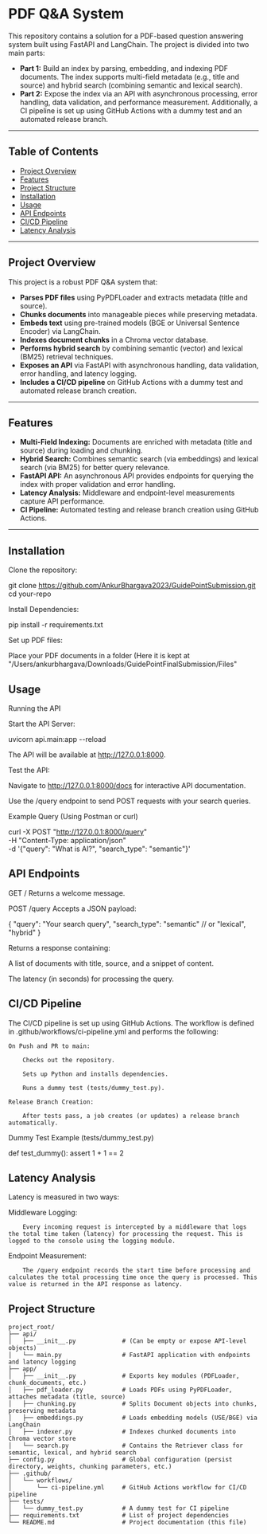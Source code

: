 # PDF Q&A System

This repository contains a solution for a PDF-based question answering system built using FastAPI and LangChain. The project is divided into two main parts:

- **Part 1:** Build an index by parsing, embedding, and indexing PDF documents. The index supports multi-field metadata (e.g., title and source) and hybrid search (combining semantic and lexical search).
- **Part 2:** Expose the index via an API with asynchronous processing, error handling, data validation, and performance measurement. Additionally, a CI pipeline is set up using GitHub Actions with a dummy test and an automated release branch.

---

## Table of Contents

- [Project Overview](#project-overview)
- [Features](#features)
- [Project Structure](#project-structure)
- [Installation](#installation)
- [Usage](#usage)
- [API Endpoints](#api-endpoints)
- [CI/CD Pipeline](#cicd-pipeline)
- [Latency Analysis](#latency-analysis)

---

## Project Overview

This project is a robust PDF Q&A system that:
- **Parses PDF files** using PyPDFLoader and extracts metadata (title and source).
- **Chunks documents** into manageable pieces while preserving metadata.
- **Embeds text** using pre-trained models (BGE or Universal Sentence Encoder) via LangChain.
- **Indexes document chunks** in a Chroma vector database.
- **Performs hybrid search** by combining semantic (vector) and lexical (BM25) retrieval techniques.
- **Exposes an API** via FastAPI with asynchronous handling, data validation, error handling, and latency logging.
- **Includes a CI/CD pipeline** on GitHub Actions with a dummy test and automated release branch creation.

---

## Features

- **Multi-Field Indexing:** Documents are enriched with metadata (title and source) during loading and chunking.
- **Hybrid Search:** Combines semantic search (via embeddings) and lexical search (via BM25) for better query relevance.
- **FastAPI API:** An asynchronous API provides endpoints for querying the index with proper validation and error handling.
- **Latency Analysis:** Middleware and endpoint-level measurements capture API performance.
- **CI Pipeline:** Automated testing and release branch creation using GitHub Actions.
  
---

## Installation

Clone the repository:

git clone https://github.com/AnkurBhargava2023/GuidePointSubmission.git
cd your-repo

Install Dependencies:

pip install -r requirements.txt

Set up PDF files:

Place your PDF documents in a folder (Here it is kept at "/Users/ankurbhargava/Downloads/GuidePointFinalSubmission/Files" 


## Usage
Running the API

Start the API Server:

uvicorn api.main:app --reload

The API will be available at http://127.0.0.1:8000.

Test the API:

Navigate to http://127.0.0.1:8000/docs for interactive API documentation.

Use the /query endpoint to send POST requests with your search queries.

Example Query (Using Postman or curl)

curl -X POST "http://127.0.0.1:8000/query" \
 -H "Content-Type: application/json" \
 -d '{"query": "What is AI?", "search_type": "semantic"}'


## API Endpoints

GET /
Returns a welcome message.

POST /query
Accepts a JSON payload:

{
 	  "query": "Your search query",
      "search_type": "semantic" // or "lexical", "hybrid"
}

Returns a response containing:

A list of documents with title, source, and a snippet of content.

The latency (in seconds) for processing the query.


## CI/CD Pipeline

The CI/CD pipeline is set up using GitHub Actions. The workflow is defined in .github/workflows/ci-pipeline.yml and performs the following:

    On Push and PR to main:

        Checks out the repository.

        Sets up Python and installs dependencies.

        Runs a dummy test (tests/dummy_test.py).

    Release Branch Creation:

        After tests pass, a job creates (or updates) a release branch automatically.

Dummy Test Example (tests/dummy_test.py)

def test_dummy():
    assert 1 + 1 == 2

## Latency Analysis

Latency is measured in two ways:

Middleware Logging:

        Every incoming request is intercepted by a middleware that logs the total time taken (latency) for processing the request. This is logged to the console using the logging module.

Endpoint Measurement:

        The /query endpoint records the start time before processing and calculates the total processing time once the query is processed. This value is returned in the API response as latency.

## Project Structure

```plaintext
project_root/
├── api/
│   ├── __init__.py             # (Can be empty or expose API-level objects)
│   └── main.py                 # FastAPI application with endpoints and latency logging
├── app/
│   ├── __init__.py             # Exports key modules (PDFLoader, chunk_documents, etc.)
│   ├── pdf_loader.py           # Loads PDFs using PyPDFLoader, attaches metadata (title, source)
│   ├── chunking.py             # Splits Document objects into chunks, preserving metadata
│   ├── embeddings.py           # Loads embedding models (USE/BGE) via LangChain
│   ├── indexer.py              # Indexes chunked documents into Chroma vector store
│   └── search.py               # Contains the Retriever class for semantic, lexical, and hybrid search
├── config.py                   # Global configuration (persist directory, weights, chunking parameters, etc.)
├── .github/
│   └── workflows/
│       └── ci-pipeline.yml     # GitHub Actions workflow for CI/CD pipeline
├── tests/
│   └── dummy_test.py           # A dummy test for CI pipeline
├── requirements.txt            # List of project dependencies
└── README.md                   # Project documentation (this file)


